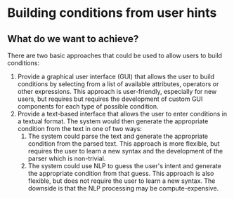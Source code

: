 # Building conditions from user hints

## What do we want to achieve?

There are two basic approaches that could be used to allow users to build conditions:

1. Provide a graphical user interface (GUI) that allows the user to build conditions by selecting from a list of
   available attributes, operators or other expressions.
   This approach is user-friendly, especially for new users, but requires but requires the development of custom GUI
   components for each type of possible condition.
2. Provide a text-based interface that allows the user to enter conditions in a textual format. The system would then
   generate the appropriate condition from the text in one of two ways:
    1. The system could parse the text and generate the appropriate condition from the parsed text. This approach is
       more flexible, but requires the user to learn a new syntax and the development of the parser which is
       non-trivial.
    2. The system could use NLP to guess the user's intent and generate the appropriate condition from that guess. This
       approach is also flexible, but does not require the user to learn a new syntax. The downside is that the NLP
       processing may be compute-expensive.


